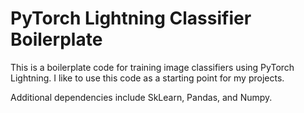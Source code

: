 # PyTorch Lightning Classifier Boilerplate

This is a boilerplate code for training image classifiers using PyTorch Lightning.
I like to use this code as a starting point for my projects.

Additional dependencies include SkLearn, Pandas, and Numpy.
